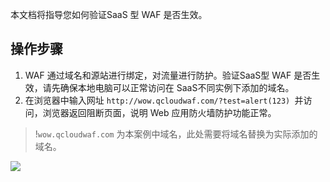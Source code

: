 本文档将指导您如何验证SaaS 型 WAF 是否生效。

## 操作步骤
1. WAF 通过域名和源站进行绑定，对流量进行防护。验证SaaS型 WAF 是否生效，请先确保本地电脑可以正常访问在 SaaS不同实例下添加的域名。
2. 在浏览器中输入网址 `http://wow.qcloudwaf.com/?test=alert(123) `并访问，浏览器返回阻断页面，说明 Web 应用防火墙防护功能正常。
>!`wow.qcloudwaf.com` 为本案例中域名，此处需要将域名替换为实际添加的域名。
>
![](https://main.qcloudimg.com/raw/4003a825a1d79f0a8154c11cc5c9c8d6.png)



